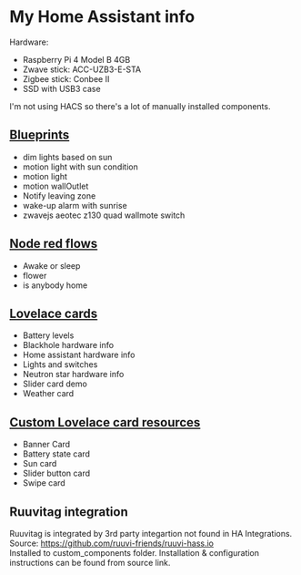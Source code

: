 # My Home Assistant info
Hardware:  
- Raspberry Pi 4 Model B 4GB
- Zwave stick:  ACC-UZB3-E-STA
- Zigbee stick: Conbee II
- SSD with USB3 case

I'm not using HACS so there's a lot of manually installed components.

## <a href='blueprints/automation/homeassistant/'>Blueprints  </a>
- dim lights based on sun
- motion light with sun condition
- motion light
- motion wallOutlet
- Notify leaving zone
- wake-up alarm with sunrise
- zwavejs aeotec z130 quad wallmote switch

## <a href='Node-Red Flows/'>Node red flows  </a>
- Awake or sleep
- flower
- is anybody home


## <a href='Lovelace cards/'>Lovelace cards  </a>
- Battery levels
- Blackhole hardware info
- Home assistant hardware info
- Lights and switches
- Neutron star hardware info
- Slider card demo
- Weather card


## <a href='www/custom-lovelace/'> Custom Lovelace card resources  </a>
- Banner Card
- Battery state card
- Sun card
- Slider button card
- Swipe card

## Ruuvitag integration
Ruuvitag is integrated by 3rd party integartion not found in HA Integrations.  
Source: https://github.com/ruuvi-friends/ruuvi-hass.io  
Installed to custom_components folder. Installation & configuration instructions can be found from source link.


